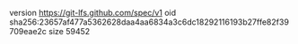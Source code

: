 version https://git-lfs.github.com/spec/v1
oid sha256:23657af477a5362628daa4aa6834a3c6dc18292116193b27ffe82f39709eae2c
size 59452
